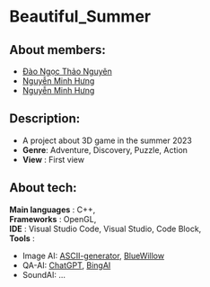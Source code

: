 # Beautiful_Summer
## About members:
  - [Đào Ngọc Thảo Nguyên](https://github.com/xxtnguyn)
  - [Nguyễn Minh Hưng](https://github.com/MinhHung7)
  - [Nguyễn Minh Hưng]()
## Description:
  - A project about 3D game in the summer 2023
  - **Genre**: Adventure, Discovery, Puzzle, Action
  - **View** : First view
## About tech:
**Main languages** : C++,<br> 
**Frameworks** : OpenGL,<br> 
**IDE** : Visual Studio Code, Visual Studio, Code Block,<br>
**Tools** :
  - Image AI: [ASCII-generator](https://ascii-generator.site/), [BlueWillow](https://www.bluewillow.ai/)
  - QA-AI: [ChatGPT](https://chat.openai.com/), [BingAI](https://www.bing.com/search?showconv=1&sendquery=1&form=hpcodx&ocid=MY02CD&q=Bing%20AI&pl=launch)
  - SoundAI: ...
